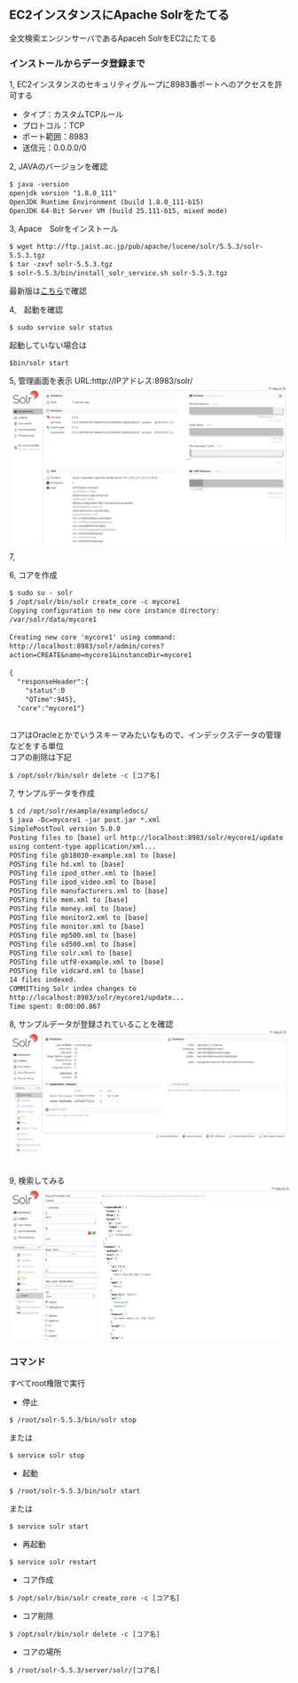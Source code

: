 ## EC2インスタンスにApache Solrをたてる

全文検索エンジンサーバであるApaceh SolrをEC2にたてる

### インストールからデータ登録まで
1, EC2インスタンスのセキュリティグループに8983番ポートへのアクセスを許可する

  - タイプ：カスタムTCPルール
  - プロトコル：TCP
  - ポート範囲：8983
  - 送信元：0.0.0.0/0

2, JAVAのバージョンを確認
```
$ java -version
openjdk version "1.8.0_111"
OpenJDK Runtime Environment (build 1.8.0_111-b15)
OpenJDK 64-Bit Server VM (build 25.111-b15, mixed mode)
```

3, Apace　Solrをインストール
```
$ wget http://ftp.jaist.ac.jp/pub/apache/lucene/solr/5.5.3/solr-5.5.3.tgz
$ tar -zxvf solr-5.5.3.tgz
$ solr-5.5.3/bin/install_solr_service.sh solr-5.5.3.tgz 
```
最新版は[こちら](http://ftp.jaist.ac.jp/pub/apache/lucene/solr/)で確認

4,　起動を確認
```
$ sudo service solr status
```
起動していない場合は
```
$bin/solr start
```

5, 管理画面を表示
URL:http://IPアドレス:8983/solr/
![github003-00](./images/aws004-01.jpeg)

7, 

6, コアを作成
```
$ sudo su - solr
$ /opt/solr/bin/solr create_core -c mycore1
Copying configuration to new core instance directory:
/var/solr/data/mycore1

Creating new core 'mycore1' using command:
http://localhost:8983/solr/admin/cores?action=CREATE&name=mycore1&instanceDir=mycore1

{
  "responseHeader":{
    "status":0
    "QTime":945},
  "core":"mycore1"}


```
コアはOracleとかでいうスキーマみたいなもので、インデックスデータの管理などをする単位  
コアの削除は下記
```
$ /opt/solr/bin/solr delete -c [コア名]
```

7, サンプルデータを作成
```
$ cd /opt/solr/example/exampledocs/
$ java -Dc=mycore1 -jar post.jar *.xml
SimplePostTool version 5.0.0
Posting files to [base] url http://localhost:8983/solr/mycore1/update using content-type application/xml...
POSTing file gb18030-example.xml to [base]
POSTing file hd.xml to [base]
POSTing file ipod_other.xml to [base]
POSTing file ipod_video.xml to [base]
POSTing file manufacturers.xml to [base]
POSTing file mem.xml to [base]
POSTing file money.xml to [base]
POSTing file monitor2.xml to [base]
POSTing file monitor.xml to [base]
POSTing file mp500.xml to [base]
POSTing file sd500.xml to [base]
POSTing file solr.xml to [base]
POSTing file utf8-example.xml to [base]
POSTing file vidcard.xml to [base]
14 files indexed.
COMMITting Solr index changes to http://localhost:8983/solr/mycore1/update...
Time spent: 0:00:00.867
```
8, サンプルデータが登録されていることを確認
![github003-00](./images/aws004-02.jpeg)

9, 検索してみる
![github003-00](./images/aws004-03.jpeg)

### コマンド

すべてroot権限で実行

 - 停止

 ```
 $ /root/solr-5.5.3/bin/solr stop
 ```

 または

 ```
 $ service solr stop
 ```

  - 起動

 ```
 $ /root/solr-5.5.3/bin/solr start
 ```

 または

 ```
 $ service solr start
 ```

 - 再起動

 ```
 $ service solr restart
 ```

 
  - コア作成

 ```
 $ /opt/solr/bin/solr create_core -c [コア名]
 ```

  - コア削除

 ```
 $ /opt/solr/bin/solr delete -c [コア名]
 ```

  - コアの場所

 ```
$ /root/solr-5.5.3/server/solr/[コア名]
 ```